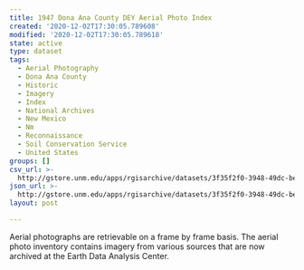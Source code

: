 ```yaml
---
title: 1947 Dona Ana County DEY Aerial Photo Index
created: '2020-12-02T17:30:05.789608'
modified: '2020-12-02T17:30:05.789618'
state: active
type: dataset
tags:
  - Aerial Photography
  - Dona Ana County
  - Historic
  - Imagery
  - Index
  - National Archives
  - New Mexico
  - Nm
  - Reconnaissance
  - Soil Conservation Service
  - United States
groups: []
csv_url: >-
  http://gstore.unm.edu/apps/rgisarchive/datasets/3f35f2f0-3948-49dc-be0a-a30925bdb8a9/dey_donaana_1947.derived.csv
json_url: >-
  http://gstore.unm.edu/apps/rgisarchive/datasets/3f35f2f0-3948-49dc-be0a-a30925bdb8a9/dey_donaana_1947.derived.json
layout: post

---
```

Aerial photographs are retrievable on a frame by frame basis. The aerial photo inventory contains imagery from various sources that are now archived at the Earth Data Analysis Center.
